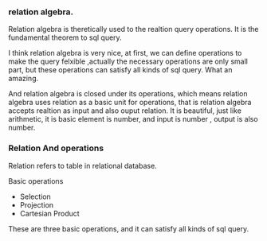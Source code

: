 
### relation algebra.

Relation algebra is theretically used to the realtion query operations. It is the fundamental theorem to sql query. 

I think relation algebra is very nice, at first, we can define operations to make the query felxible ,actually the necessary operations are only  small part, but these operations can satisfy all kinds of sql query. What an amazing.

And relation algebra is closed under its operations, which means relation algebra uses relation as a basic unit for operations, that is relation algebra accepts realtion as input and also ouput relation. It is beautiful, just like arithmetic, it is basic element is number, and input is number , output is also number.

### Relation And operations
Relation refers to table in relational database.

Basic operations

- Selection 
- Projection
- Cartesian Product

These are three basic operations, and it can satisfy all kinds of sql query.  
